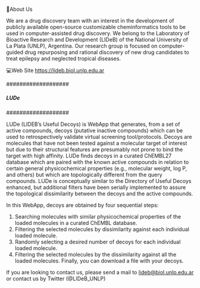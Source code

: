 📌About Us

We are a drug discovery team with an interest in the development of publicly available open-source customizable cheminformatics tools
to be used in computer-assisted drug discovery. We belong to the Laboratory of Bioactive Research and Development (LIDeB) of the
National University of La Plata (UNLP), Argentina. Our research group is focused on computer-guided drug repurposing and rational discovery
of new drug candidates to treat epilepsy and neglected tropical diseases.

💻Web Site https://lideb.biol.unlp.edu.ar


###################
#####  LUDe  ######
###################

LUDe (LIDEB’s Useful Decoys) is WebApp that generates, from a set of active compounds, decoys (putative inactive compounds)
which can be used to retrospectively validate virtual screening tool/protocols. Decoys are molecules that have not been tested
against a molecular target of interest but due to their structural features are presumably not prone to bind the target with high affinity.
LUDe finds decoys in a curated ChEMBL27 database which are paired with the known active compounds in relation to certain general
physicochemical properties (e.g., molecular weight, log P, and others) but which are topologically different from the query compounds.
LUDe is conceptually similar to the Directory of Useful Decoys enhanced, but additional filters have been serially implemented
to assure the topological dissimilarity between the decoys and the active compounds.

In this WebApp, decoys are obtained by four sequential steps:

1) Searching molecules with similar physicochemical properties of the loaded molecules in a curated ChEMBL database.
2) Filtering the selected molecules by dissimilarity against each individual loaded molecule.
3) Randomly selecting a desired number of decoys for each individual loaded molecule.
4) Filtering the selected molecules by the dissimilarity against all the loaded molecules. Finally, you can download a file with your decoys.

If you are looking to contact us, please send a mail to lideb@biol.unlp.edu.ar or contact us by Twitter (@LIDeB_UNLP)
